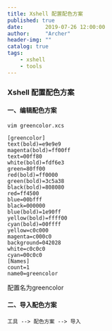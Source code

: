 ```yaml
---
title: Xshell 配置配色方案
published: true
date:       2019-07-26 12:00:00
author:     "Archer"
header-img: ""
catalog: true
tags:
    - xshell
    - tools
---
```


### Xshell 配置配色方案

#### 一、编辑配色方案
```text
vim greencolor.xcs
```

```text
[greencolor]
text(bold)=e9e9e9
magenta(bold)=ff00ff
text=00ff80
white(bold)=fdf6e3
green=80ff00
red(bold)=ff0000
green(bold)=3c5a38
black(bold)=808080
red=ff4500
blue=00bfff
black=000000
blue(bold)=1e90ff
yellow(bold)=ffff00
cyan(bold)=00ffff
yellow=c0c000
magenta=c000c0
background=042028
white=c0c0c0
cyan=00c0c0
[Names]
count=1
name0=greencolor
```

配置名为greencolor

#### 二、导入配色方案

```text
工具 --> 配色方案 --> 导入
```


